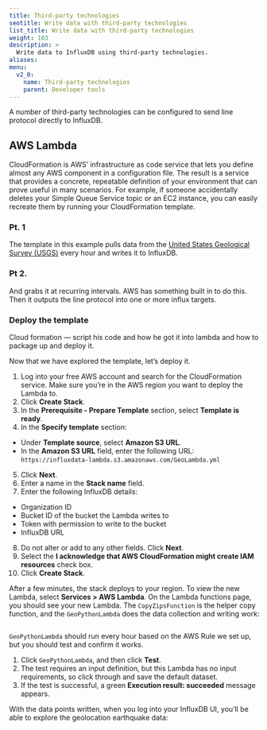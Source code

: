 ```yaml
---
title: Third-party technologies
seotitle: Write data with third-party technologies
list_title: Write data with third-party technologies
weight: 103
description: >
  Write data to InfluxDB using third-party technologies.
aliases:
menu:
  v2_0:
    name: Third-party technologies
    parent: Developer tools
---
```



A number of third-party technologies can be configured to send line protocol directly to InfluxDB.

## AWS Lambda

CloudFormation is AWS’ infrastructure as code service that lets you define almost any AWS component in a configuration file. The result is a service that provides a concrete, repeatable definition of your environment that can prove useful in many scenarios. For example, if someone accidentally deletes your Simple Queue Service topic or an EC2 instance, you can easily recreate them by running your CloudFormation template.



### Pt. 1

The template in this example pulls data from the [United States Geological Survey (USGS)](https://www.usgs.gov/) every hour and writes it to InfluxDB.

### Pt 2.
And grabs it at recurring intervals. AWS has something built in to do this. Then it outputs the line protocol into one or more influx targets.

### Deploy the template

Cloud formation — script his code and how he got it into lambda and how to package up and deploy it.

Now that we have explored the template, let’s deploy it.

1. Log into your free AWS account and search for the CloudFormation service. Make sure you’re in the AWS region you want to deploy the Lambda to⁠.
2. Click **Create Stack**.
3. In the **Prerequisite - Prepare Template** section, select **Template is ready**.
4. In the **Specify template** section:
  - Under **Template source**, select **Amazon S3 URL**.
  - In the **Amazon S3 URL** field, enter the following URL: `https://influxdata-lambda.s3.amazonaws.com/GeoLambda.yml`
5. Click **Next**.  
6. Enter a name in the **Stack name** field.  
7. Enter the following InfluxDB details:
  - Organization ID
  - Bucket ID of the bucket the Lambda writes to
  - Token with permission to write to the bucket
  - InfluxDB URL
8. Do not alter or add to any other fields. Click **Next**.
9. Select the **I acknowledge that AWS CloudFormation might create IAM resources** check box.
10. Click **Create Stack**.

After a few minutes, the stack deploys to your region. To view the new Lambda, select **Services > AWS Lambda**. On the Lambda functions page, you should see your new Lambda. The `CopyZipsFunction` is the helper copy function, and the `GeoPythonLambda` does the data collection and writing work:

<img>

`GeoPythonLambda` should run every hour based on the AWS Rule we set up, but you should test and confirm it works.  

1. Click `GeoPythonLambda`, and then click **Test**.
2. The test requires an input definition, but this Lambda has no input requirements, so click through and save the default dataset.
3. If the test is successful, a green **Execution result: succeeded** message appears.

With the data points written, when you log into your InfluxDB UI, you’ll be able to explore the geolocation earthquake data:

<img>
